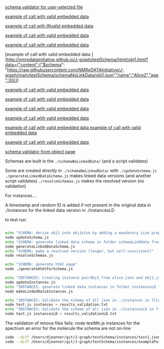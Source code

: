 [schema validator for user-selected file](./html/checkSchemaFromFile.html) 

[example of call with valid  embedded data ](https://nmredatainitiative.github.io/J-graph/testSchema/html/obj1.html?data={%22content%22:{%22$schema%22:%20%22https://raw.githubusercontent.com/NMReDATAInitiative/J-graph/main/testSchema/schemaNoLinkData/obj1.json%22,%22name%22:%22Alice2%22,%22age:30}})

[example of call with INvalid  embedded data ](https://nmredatainitiative.github.io/J-graph/testSchema/html/obj1.html?data={%22content%22:{%22$schema%22:%20%22https://raw.githubusercontent.com/NMReDATAInitiative/J-graph/main/testSchema/schemaNoLinkData/obj1.json%22,%22nameWrong%22:%22Alice2%22,%22age%22:30}})

[example of call with valid  embedded data ](https://nmredatainitiative.github.io/J-graph/testSchema/html/obj1.html?data={%22content%22:{%22$schema%22:%20%22https://raw.githubusercontent.com/NMReDATAInitiative/J-graph/main/testSchema/schemaNoLinkData/obj1.json%22,%22name%22:%22Alice2%22,%22age:30}})

[example of call with valid  embedded data ](http://nmredatainitiative.github.io/J-graph/testSchema/html/obj1.html?data={"content":{"$schema":"https://raw.githubusercontent.com/NMReDATAInitiative/J-graph/main/testSchema/schemaNoLinkData/obj1.json","name":"Alice2","age":30}}
)


[example of call with valid  embedded data ](http://nmredatainitiative.github.io/J-graph/testSchema/html/obj1.html?data={"content":{"$schema": "https://raw.githubusercontent.com/NMReDATAInitiative/J-graph/main/testSchema/schemaNoLinkData/obj1.json","name":"Alice2","age":30}})




[example of call with valid  embedded data ](http://127.0.0.1:5501/testSchema/html/obj1.html?data={"content":{"$schema":"https://raw.githubusercontent.com/NMReDATAInitiative/J-graph/main/testSchema/schemaNoLinkData/obj1.json","name":"Alice2","age":30}})

[example of call with valid  embedded data ](http://nmredatainitiative.github.io/J-graph/testSchema/html/obj1.html?data={%22content%22:{%22$schema%22:%20%22https://raw.githubusercontent.com/NMReDATAInitiative/J-graph/main/testSchema/schemaNoLinkData/obj1.json%22,%22name%22:%22Alice2%22,%22age%22:30}})

[example of call with valid  embedded data ](http://127.0.0.1:5501/testSchema/html/obj1.html?data={%22content%22:{%22$schema%22:%20%22https://raw.githubusercontent.com/NMReDATAInitiative/J-graph/main/testSchema/schemaNoLinkData/obj1.json%22,%22name%22:%22Alice2%22,%22age%22:30}})

[example of call with valid  embedded data ](http://127.0.0.1:5501/testSchema/html/obj1.html?data={"content":{"$schema":"https://raw.githubusercontent.com/NMReDATAInitiative/J-graph/main/testSchema/schemaNoLinkData/obj1.json","name":"Alice2","age":30}}
)

[example of call with valid  embedded data ](http://127.0.0.1:5501/testSchema/html/obj1.html?data={"content":{"$schema":"https://raw.githubusercontent.com/NMReDATAInitiative/J-graph/main/testSchema/schemaNoLinkData/obj1.json","name":"Alice2",%22age%22:30}}
)
[example of call with valid  embedded data ](http://127.0.0.1:5501/testSchema/html/obj1.html?data={"content":{"$schema":"https://raw.githubusercontent.com/NMReDATAInitiative/J-graph/main/testSchema/schemaNoLinkData/obj1.json","name":%22Alice2%22,%22age%22:30}}
)

[example of call with valid  embedded data ](https://nmredatainitiative.github.io/J-graph/testSchema/html/obj1.html?data={"content":{"$schema":"https://raw.githubusercontent.com/NMReDATAInitiative/J-graph/main/testSchema/schemaNoLinkData/obj1.json","name":"Alice2","age":30}})


[schema validator from object page](./html/index.html) 


Schemas are built in the `./schemaNoLinkedData/` (and a script validates)

Some are created directly in `./schemaNoLinkedData/` with `./updateSchema.js`
`./generateLinkedDataSchema.js` makes linked data versions (and another script validates)
`./resolveSchemas.js` makes the resolved version (no validation)

For instances....


A timestamp and random ID is added if not present in the original data in ./instances for the linked data version in ./instancesLD

 to test run:

```zsh

echo "SCHEMA: derive obj1 into obj1size by adding a mandatory size property"
node updateSchema.js
echo "SCHEMA: generate linked data schema in folder schemaLinkData from folder schemaNoLinkData"
node generateLinkedDataSchema.js
echo "SCHEMA: make a resolved version (longer, but self-consistant)"
node resolveSchemas.js

echo "SCHEMA: generate html page"
node ./generateHtmlForSchema.js

echo "INSTANCES: Creating instance pairObj1 from alice.json and obj1.json"
node updateInstances.js
echo "INSTANCES: generate linked data instances in folder instancesLD from folder instances"
node makeLindedDataInstances.js

echo "INSTANCES: Validate the schema of all json in ./instances in file results_validation.txt"
node test.js instances > results_validation.txt
echo "INSTANCES: Validate the schema of all json in ./instancesLD in file results_validationLD.txt"
node test.js instancesLD > results_validationLD.txt


```



The validation of mnova files fails:
node testMn.js instances
for the spectrum an error
for the molecule the schema are not on-line

```zsh
code --diff /Users/djeanner/git/J-graph/testSchema/instances/test1.json /Users/djeanner/git/J-graph/testSchema/instancesLD/test1.json
code --diff /Users/djeanner/git/J-graph/testSchema/instances/examplePair_EmbededSchema.json /Users/djeanner/git/J-graph/testSchema/instancesLD/examplePair_EmbededSchema.json
```
